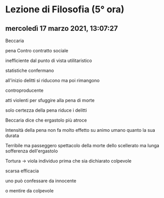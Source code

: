 # Lezione di Filosofia (5° ora)

## mercoledì 17 marzo 2021, 13:07:27

Beccaria

pena Contro contratto sociale

inefficiente dal punto di vista utilitaristico 

statistiche confermano

all'inizio delitti si riducono ma poi rimangono

controproducente

atti violenti per sfuggire alla pena di morte

solo certezza della pena riduce i delitti

Beccaria dice che ergastolo più atroce

Intensità della pena non fa molto effetto su animo umano quanto la sua durata

Terribile ma passeggero spettacolo della morte dello scellerato ma lunga sofferenza dell'ergastolo



Tortura -> viola individuo prima che sia dichiarato colpevole

scarsa efficacia

uno può confessare da innocente

o mentire da colpevole